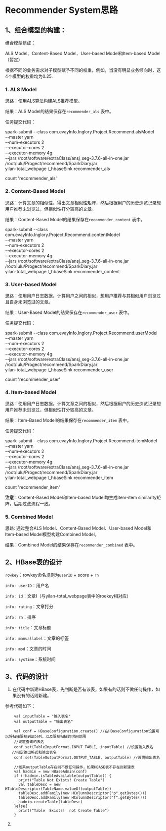 # Recommender System思路

## 1、组合模型的构建：

组合模型组成：

ALS Model、Content-Based Model、User-based Model和Item-based Model
（暂定）

根据不同的业务需求对子模型赋予不同的权重，例如，当没有明显业务倾向时，这4个模型的权重均为0.25.

### 1. ALS Model

思路：使用ALS算法构建ALS推荐模型。

结果：ALS Model的结果保存在`recommender_als` 表中。

任务提交代码：

spark-submit --class com.evayInfo.Inglory.Project.Recommend.alsModel \
--master yarn \
--num-executors 2 \
--executor-cores 2 \
--executor-memory 4g \
--jars /root/software/extraClass/ansj_seg-3.7.6-all-in-one.jar \
/root/lulu/Progect/recommend/SparkDiary.jar \
yilan-total_webpage t_hbaseSink  recommender_als

count 'recommender_als'

### 2. Content-Based Model

思路：计算文章的相似性，得出文章相似性矩阵，然后根据用户的历史浏览记录想用户推荐未浏览过，但相似性打分较高的文章。

结果：Content-Based Model的结果保存在`recommender_content` 表中。

spark-submit --class com.evayInfo.Inglory.Project.Recommend.contentModel \
--master yarn \
--num-executors 2 \
--executor-cores 2 \
--executor-memory 4g \
--jars /root/software/extraClass/ansj_seg-3.7.6-all-in-one.jar \
/root/lulu/Progect/recommend/SparkDiary.jar \
yilan-total_webpage t_hbaseSink  recommender_content

### 3. User-based Model

思路：使用用户日志数据，计算用户之间的相似，想用户推荐与其相似用户浏览过且自身未浏览过的文章。

结果：User-Based Model的结果保存在`recommender_user` 表中。

任务提交代码：

spark-submit --class com.evayInfo.Inglory.Project.Recommend.userModel \
--master yarn \
--num-executors 2 \
--executor-cores 2 \
--executor-memory 4g \
--jars /root/software/extraClass/ansj_seg-3.7.6-all-in-one.jar \
/root/lulu/Progect/recommend/SparkDiary.jar \
yilan-total_webpage t_hbaseSink  recommender_user


count 'recommender_user'


### 4. Item-based Model

思路：使用用户日志数据，计算文章之间的相似，然后根据用户的历史浏览记录想用户推荐未浏览过，但相似性打分较高的文章。

结果：Item-Based Model的结果保存在`recommender_item` 表中。


任务提交代码：

spark-submit --class com.evayInfo.Inglory.Project.Recommend.itemModel \
--master yarn \
--num-executors 2 \
--executor-cores 2 \
--executor-memory 4g \
--jars /root/software/extraClass/ansj_seg-3.7.6-all-in-one.jar \
/root/lulu/Progect/recommend/SparkDiary.jar \
yilan-total_webpage t_hbaseSink  recommender_item

count 'recommender_item'

**注意**：Content-Based Model和Item-based Model均生成item-item similarity矩阵，后期过滤流程一致。


### 5. Combined Model

思路: 通过整合ALS Model、Content-Based Model、User-based Model和Item-based Model模型构建Combined Model。

结果：Combined Model的结果保存在`recommender_combined` 表中。

## 2、HBase表的设计



`rowkey`：rowkey命名规则为`userID` + score + `rn`

`info: userID`：用户名

`info: id`：文章I（与yilan-total_webpage表中的roekey相对应）

`info: rating`：文章打分

`info: rn`：排序

`info: title`：文章标题

`info: manuallabel`：文章的标签

`info: mod`：文章的时间

`info: sysTime`：系统时间


## 3、代码的设计

1. 在代码中新建HBase表，先判断是否有该表，如果有的话则不做任何操作，如果没有的话则新建。

参考代码如下：

        val inputTable = "输入表名"
        val outputTable = "输出表名"

        val conf = HBaseConfiguration.create() //在HBaseConfiguration设置可以将扫描限制到部分列，以及限制扫描的时间范围
        //设置查询的表名
        conf.set(TableInputFormat.INPUT_TABLE, inputTable) //设置输入表名
       //指定输出格式和输出表名
        conf.set(TableOutputFormat.OUTPUT_TABLE, outputTable) //设置输出表名

        //如果outputTable存在则不做任何操作，如果HBASE表不存在则新建表
        val hadmin = new HBaseAdmin(conf)
        if (!hadmin.isTableAvailable(outputTable)) {
          print("Table Not Exists! Create Table")
          val tableDesc = new HTableDescriptor(TableName.valueOf(outputTable))
          tableDesc.addFamily(new HColumnDescriptor("p".getBytes()))
          tableDesc.addFamily(new HColumnDescriptor("f".getBytes()))
          hadmin.createTable(tableDesc)
        }else{
          print("Table  Exists!  not Create Table")
        }

2.

